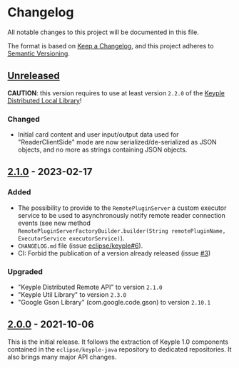 # Changelog
All notable changes to this project will be documented in this file.

The format is based on [Keep a Changelog](https://keepachangelog.com/en/1.0.0/),
and this project adheres to [Semantic Versioning](https://semver.org/spec/v2.0.0.html).

## [Unreleased]
**CAUTION**: this version requires to use at least version `2.2.0` of the
[Keyple Distributed Local Library](https://keyple.org/components-java/distributed/keyple-distributed-local-java-lib/)!
### Changed
- Initial card content and user input/output data used for "ReaderClientSide" mode are now serialized/de-serialized
  as JSON objects, and no more as strings containing JSON objects.

## [2.1.0] - 2023-02-17
### Added
- The possibility to provide to the `RemotePluginServer` a custom executor service to be used to asynchronously notify 
  remote reader connection events (see new method 
  `RemotePluginServerFactoryBuilder.builder(String remotePluginName, ExecutorService executorService)`).
- `CHANGELOG.md` file (issue [eclipse/keyple#6]).
- CI: Forbid the publication of a version already released (issue [#3])
### Upgraded
- "Keyple Distributed Remote API" to version `2.1.0`
- "Keyple Util Library" to version `2.3.0`
- "Google Gson Library" (com.google.code.gson) to version `2.10.1`

## [2.0.0] - 2021-10-06
This is the initial release.
It follows the extraction of Keyple 1.0 components contained in the `eclipse/keyple-java` repository to dedicated 
repositories.
It also brings many major API changes.

[unreleased]: https://github.com/eclipse/keyple-distributed-remote-java-lib/compare/2.1.0...HEAD
[2.1.0]: https://github.com/eclipse/keyple-distributed-remote-java-lib/compare/2.0.0...2.1.0
[2.0.0]: https://github.com/eclipse/keyple-distributed-remote-java-lib/releases/tag/2.0.0

[#3]: https://github.com/eclipse/keyple-distributed-remote-java-lib/issues/3

[eclipse/keyple#6]: https://github.com/eclipse/keyple/issues/6
